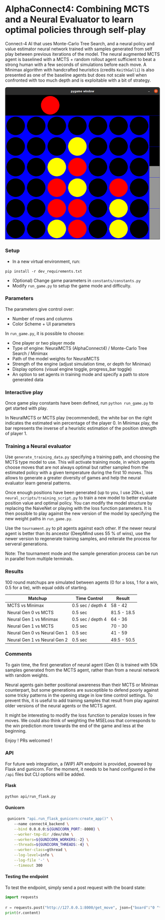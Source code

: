# AlphaConnect4: Combining MCTS and a Neural Evaluator to learn optimal policies through self-play


Connect-4 AI that uses Monte-Carlo Tree Search, and a neural policy and value estimator neural network trained with 
samples generated from self play between previous iterations of the model. The neural augmented MCTS agent is baselined 
with a MCTS + random rollout agent sufficient to beat a strong human with a few seconds of simulations before each move.
A Minimax algorithm with handcrafted heuristics (credits ```KeithGalli```) is also presented as one of the baseline 
agents but does not scale well when confronted with too much depth and is exploitable with a bit of strategy.

![Demo picture](pictures/demo.png)

### Setup

 - In a new virtual environment, run:

```pip install -r dev_requirements.txt```
 
- (Optional) Change game parameters in `constants/constants.py`
- Modify ```run_game.py``` to setup the game mode and difficulty.

### Parameters

The parameters give control over:

- Number of rows and columns
- Color Scheme + UI parameters
  
In ```run_game.py```, it is possible to choose:

- One player or two player mode
- Type of engine: NeuralMCTS (AlphaConnect4) / Monte-Carlo Tree Search / Minimax
- Path of the model weights for NeuralMCTS
- Strength of the engine (adjust simulation time, or depth for Minimax)
- Display options (visual engine toggle, progress_bar toggle)
- An option to set agents in training mode and specify a path to store generated data

### Interactive play

Once game play constants have been defined, run  ```python run_game.py``` to get started 
with play.

In NeuralMCTS or MCTS play (recommended), the white bar on the right indicates the estimated win
percentage of the player 0. In Minimax play, the bar represents the inverse of a heuristic estimation 
of the position strength of player 1.


### Training a Neural evaluator

Use ```generate_training_data.py``` specifying a training path, and choosing the MCTS type model to use. This will activate training mode, in which agents
choose moves that are not always optimal but rather sampled from the estimated policy with a given temperature during
the first 10 moves. This allows to generate a greater diversity of games and help the neural evaluator learn general 
patterns.

Once enough positions have been generated (up to you, I use 20k+), use `neural_scripts/training_script.py` to train a 
new model to better evaluate position value and optimal policy. You can modify the model structure by replacing the 
NaiveNet or playing with the loss function parameters. It is then possible to play against the new version of the model
by specifying the new weight paths in ```run_game.py```. 

Use the `tournament.py` to pit agents against each other. If the newer neural agent is better than its ancestor 
(DeepMind uses 55 % of wins), use the newer version to regenerate training samples, and reiterate the process for 
serveral generations. 

Note: The tournament mode and the sample generation process can be run in parallel from multiple terminals.

### Results

100 round matchups are simulated between agents (0 for a loss, 1 for a win, 0.5 for a tie), with equal odds
of starting.

| Matchup | Time Control | Result |
|------|----------|---------|
|MCTS vs Minimax | 0.5 sec / depth 4 | 58 - 42 |
|Neural Gen 0 vs MCTS | 0.5 sec | 81.5 - 18.5 |
|Neural Gen 1 vs Minimax | 0.5 sec / depth 4 | 64 - 36 |
|Neural Gen 1 vs MCTS | 0.5 sec | 70 - 30 |
|Neural Gen 0 vs Neural Gen 1 | 0.5 sec | 41 - 59 |
|Neural Gen 1 vs Neural Gen 2 | 0.5 sec | 49.5 - 50.5 |

### Comments

To gain time, the first generation of neural agent (Gen 0) is trained with 50k samples generated from the MCTS agent, rather 
than from a neural network with random weights.

Neural agents gain better positional awareness than their MCTS or Minimax counterpart,
but some generations are susceptible to defend poorly against some
tricky patterns in the opening stage in low time control settings. To prevent this, it is useful to add training samples 
that result from play against older versions of the neural agents or the MCTS agent. 

It might be interesting to modify the loss function to penalize losses in few moves. We could also think of
weighting the MSELoss that corresponds to the win prediction more towards the end of the game and less at the
beginning.

Enjoy ! PRs welcomed ! 

### API

For future web integration, a (WIP) API endpoint is provided, powered by Flask and gunicorn. For the moment,
it needs to be hand configured in the `/api` files but CLI options will be added.

#### Flask
```bash
python api/run_flask.py
```

#### Gunicorn
```bash
 gunicorn "api.run_flask_gunicorn:create_app()" \                  
    --name connect4_backend \
    --bind 0.0.0.0:${GUNICORN_PORT:-8000} \
    --worker-tmp-dir /dev/shm \
    --workers=${GUNICORN_WORKERS:-2} \
    --threads=${GUNICORN_THREADS:-4} \
    --worker-class=gthread \
    --log-level=info \
    --log-file '-' \
    --timeout 300
```
#### Testing the endpoint

To test the endpoint, simply send a post request with the board state:

```python
import requests

r = requests.post("http://127.0.0.1:8000/get_move", json={"board":"0 "*42, "turn":"0"})
print(r.content)
```
